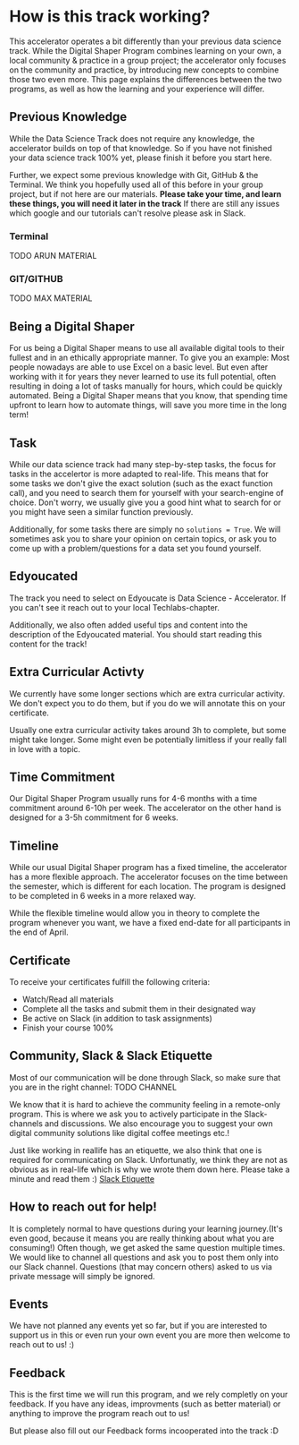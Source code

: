 # How is this track working?
This accelerator operates a bit differently than your previous data science track. While the Digital Shaper Program combines learning on your own, a local community & practice in a group project; the accelerator only focuses on the community and practice, by introducing new concepts to combine those two even more. This page explains the differences between the two programs, as well as how the learning and your experience will differ.

## Previous Knowledge
While the Data Science Track does not require any knowledge, the accelerator builds on top of that knowledge. So if you have not finished your data science track 100% yet, please finish it before you start here.

Further, we expect some previous knowledge with Git, GitHub & the Terminal. We think you hopefully used all of this before in your group project, but if not here are our materials. **Please take your time, and learn these things, you will need it later in the track** If there are still any issues which google and our tutorials can't resolve please ask in Slack.

### Terminal
TODO ARUN MATERIAL
### GIT/GITHUB
TODO MAX MATERIAL

## Being a Digital Shaper
For us being a Digital Shaper means to use all available digital tools to their fullest and in an ethically appropriate manner. To give you an example: Most people nowadays are able to use Excel on a basic level. But even after working with it for years they never learned to use its full potential, often resulting in doing a lot of tasks manually for hours, which could be quickly automated. Being a Digital Shaper means that you know, that spending time upfront to learn how to automate things, will save you more time in the long term!

## Task
While our data science track had many step-by-step tasks, the focus for tasks in the accelertor is more adapted to real-life. This means that for some tasks we don't give the exact solution (such as the exact function call), and you need to search them for yourself with your search-engine of choice. Don't worry, we usually give you a good hint what to search for or you might have seen a similar function previously.

Additionally, for some tasks there are simply no `solutions = True`. We will sometimes ask you to share your opinion on certain topics, or ask you to come up with a problem/questions for a data set you found yourself. 

## Edyoucated
The track you need to select on Edyoucate is Data Science - Accelerator. If you can't see it reach out to your local Techlabs-chapter. 

Additionally, we also often added useful tips and content into the description of the Edyoucated material. You should start reading this content for the track!

## Extra Curricular Activty
We currently have some longer sections which are extra curricular activity. We don't expect you to do them, but if you do we will annotate this on your certificate.

Usually one extra curricular activity takes around 3h to complete, but some might take longer. Some might even be potentially limitless if your really fall in love with a topic.

## Time Commitment
Our Digital Shaper Program usually runs for 4-6 months with a time commitment around 6-10h per week. The accelerator on the other hand is designed for a 3-5h commitment for 6 weeks. 

## Timeline
While our usual Digital Shaper program has a fixed timeline, the accelerator has a more flexible approach. The accelerator focuses on the time between the semester, which is different for each location. The program is designed to be completed in 6 weeks in a more relaxed way. 

While the flexible timeline would allow you in theory to complete the program whenever you want, we have a fixed end-date for all participants in the end of April.

## Certificate
To receive your certificates fulfill the following criteria:
- Watch/Read all materials
- Complete all the tasks and submit them in their designated way
- Be active on Slack (in addition to task assignments)
- Finish your course 100%

## Community, Slack & Slack Etiquette
Most of our communication will be done through Slack, so make sure that you are in the right channel: TODO CHANNEL

We know that it is hard to achieve the community feeling in a remote-only program. This is where we ask you to actively participate in the Slack-channels and discussions. We also encourage you to suggest your own digital community solutions like digital coffee meetings etc.!

Just like working in reallife has an etiquette, we also think that one is required for communicating on Slack.  Unfortunatly, we think they are not as obvious as in real-life which is why we wrote them down here. Please take a minute and read them :) 
[Slack Etiquette](slack-etiquette)

## How to reach out for help!
It is completely normal to have questions during your learning journey.(It's even good, because it means you are really thinking about what you are consuming!) Often though, we get asked the same question multiple times. We would like to channel all questions and ask you to post them only into our Slack channel. Questions (that may concern others) asked to us via private message will simply be ignored.

## Events

We have not planned any events yet so far, but if you are interested to support us in this or even run your own event you are more then welcome to reach out to us! :) 


## Feedback

This is the first time we will run this program, and we rely completly on your feedback. If you have any ideas, improvments (such as better material) or anything to improve the program reach out to us!

But please also fill out our Feedback forms incooperated into the track :D 